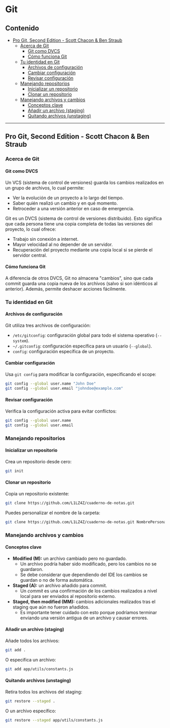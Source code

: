 # Git

## Contenido

- [Pro Git, Second Edition - Scott Chacon & Ben Straub](#pro-git-second-edition---scott-chacon--ben-straub)
  - [Acerca de Git](#acerca-de-git)
    - [Git como DVCS](#git-como-dvcs)
    - [Cómo funciona Git](#cómo-funciona-git)
  - [Tu identidad en Git](#tu-identidad-en-git)
    - [Archivos de configuración](#archivos-de-configuración)
    - [Cambiar configuración](#cambiar-configuración)
    - [Revisar configuración](#revisar-configuración)
  - [Manejando repositorios](#manejando-repositorios)
    - [Inicializar un repositorio](#inicializar-un-repositorio)
    - [Clonar un repositorio](#clonar-un-repositorio)
  - [Manejando archivos y cambios](#manejando-archivos-y-cambios)
    - [Conceptos clave](#conceptos-clave)
    - [Añadir un archivo (staging)](#añadir-un-archivo-staging)
    - [Quitando archivos (unstaging)](#quitando-archivos-unstaging)

---

## Pro Git, Second Edition - Scott Chacon & Ben Straub

### Acerca de Git

#### Git como DVCS

Un VCS (sistema de control de versiones) guarda los cambios realizados en un grupo de archivos, lo cual permite:

- Ver la evolución de un proyecto a lo largo del tiempo.
- Saber quién realizó un cambio y en qué momento.
- Retroceder a una versión anterior en caso de emergencia.

Git es un DVCS (sistema de control de versiones distribuido). Esto significa que cada persona tiene una copia completa de todas las versiones del proyecto, lo cual ofrece:

- Trabajo sin conexión a internet.
- Mayor velocidad al no depender de un servidor.
- Recuperación del proyecto mediante una copia local si se pierde el servidor central.

#### Cómo funciona Git

A diferencia de otros DVCS, Git no almacena "cambios", sino que cada commit guarda una copia nueva de los archivos (salvo si son idénticos al anterior). Además, permite deshacer acciones fácilmente.

### Tu identidad en Git

#### Archivos de configuración

Git utiliza tres archivos de configuración:

- `/etc/gitconfig`: configuración global para todo el sistema operativo (`--system`).
- `~/.gitconfig`: configuración específica para un usuario (`--global`).
- `config`: configuración específica de un proyecto.

#### Cambiar configuración

Usa `git config` para modificar la configuración, especificando el scope:

```bash
git config --global user.name "John Doe"
git config --global user.email "johndoe@example.com"
```

#### Revisar configuración

Verifica la configuración activa para evitar conflictos:

```bash
git config --global user.name
git config --global user.email
```

### Manejando repositorios

#### Inicializar un repositorio

Crea un repositorio desde cero:

```bash
git init
```

#### Clonar un repositorio

Copia un repositorio existente:

```bash
git clone https://github.com/L1LZ4Z/cuaderno-de-notas.git
```

Puedes personalizar el nombre de la carpeta:

```bash
git clone https://github.com/L1LZ4Z/cuaderno-de-notas.git NombrePersonalizado
```

### Manejando archivos y cambios

#### Conceptos clave

- **Modified (M):** un archivo cambiado pero no guardado.
  - Un archivo podría haber sido modificado, pero los cambios no se guardaron.
   - Se debe considerar que dependiendo del IDE los cambios se guardan o no de forma automática.
- **Staged (A):** un archivo añadido para commit.
  - Un *commit* es una confirmación de los cambios realizados a nivel local para ser enviados al repositorio externo.
- **Staged, then modified (MM):** cambios adicionales realizados tras el staging que aún no fueron añadidos.
  - Es importante tener cuidado con esto porque podríamos terminar enviando una versión antigua de un archivo y causar errores.

#### Añadir un archivo (staging)

Añade todos los archivos:

```bash
git add .
```

O especifica un archivo:

```bash
git add app/utils/constants.js
```

#### Quitando archivos (unstaging)

Retira todos los archivos del staging:

```bash
git restore --staged .
```

O un archivo específico:

```bash
git restore --staged app/utils/constants.js
```
